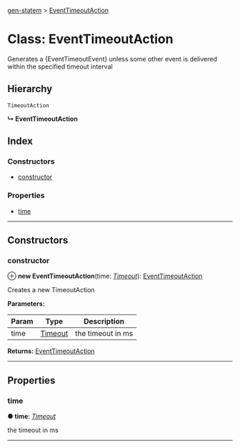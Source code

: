 [gen-statem](../README.md) > [EventTimeoutAction](../classes/eventtimeoutaction.md)

# Class: EventTimeoutAction

Generates a {EventTimeoutEvent} unless some other event is delivered within the specified timeout interval

## Hierarchy

 `TimeoutAction`

**↳ EventTimeoutAction**

## Index

### Constructors

* [constructor](eventtimeoutaction.md#constructor)

### Properties

* [time](eventtimeoutaction.md#time)

---

## Constructors

<a id="constructor"></a>

###  constructor

⊕ **new EventTimeoutAction**(time: *[Timeout](../#timeout)*): [EventTimeoutAction](eventtimeoutaction.md)

Creates a new TimeoutAction

**Parameters:**

| Param | Type | Description |
| ------ | ------ | ------ |
| time | [Timeout](../#timeout) |  the timeout in ms |

**Returns:** [EventTimeoutAction](eventtimeoutaction.md)

___

## Properties

<a id="time"></a>

###  time

**● time**: *[Timeout](../#timeout)*

the timeout in ms

___


